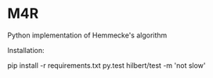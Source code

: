 # M4R
Python implementation of Hemmecke's algorithm

Installation:

pip install -r requirements.txt
py.test hilbert/test -m 'not slow'
